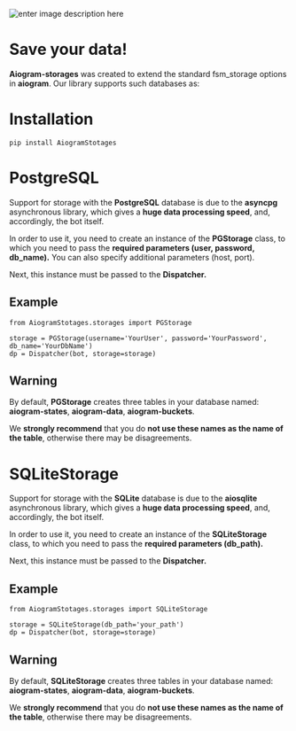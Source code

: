 ﻿
![enter image description here](https://github.com/DIMFLIX-OFFICIAL/aiogram-storages/blob/main/banner.png?raw=true)
# Save your data!

**Aiogram-storages** was created to extend the standard fsm_storage options in **aiogram**.
Our library supports such databases as:

# Installation

    pip install AiogramStotages

# PostgreSQL

Support for storage with the **PostgreSQL** database is due to the **asyncpg** asynchronous library, which gives a **huge data processing speed**, and, accordingly, the bot itself.

In order to use it, you need to create an instance of the **PGStorage** class, to which you need to pass the **required parameters (user, password, db_name).** You can also specify additional parameters (host, port).

Next, this instance must be passed to the **Dispatcher.**
## Example

    from AiogramStotages.storages import PGStorage
    
    storage = PGStorage(username='YourUser', password='YourPassword', db_name='YourDbName')  
    dp = Dispatcher(bot, storage=storage)

## Warning

By default, **PGStorage** creates three tables in your database named: **aiogram-states**, **aiogram-data**, **aiogram-buckets**.

We **strongly recommend** that you do **not use these names as the name of the table**, otherwise there may be disagreements.



# SQLiteStorage


Support for storage with the **SQLite** database is due to the **aiosqlite** asynchronous library, which gives a **huge data processing speed**, and, accordingly, the bot itself.

In order to use it, you need to create an instance of the **SQLiteStorage** class, to which you need to pass the **required parameters (db_path).**

Next, this instance must be passed to the **Dispatcher.**
## Example

    from AiogramStotages.storages import SQLiteStorage
    
    storage = SQLiteStorage(db_path='your_path')  
    dp = Dispatcher(bot, storage=storage)

## Warning

By default, **SQLiteStorage** creates three tables in your database named: **aiogram-states**, **aiogram-data**, **aiogram-buckets**.

We **strongly recommend** that you do **not use these names as the name of the table**, otherwise there may be disagreements.

